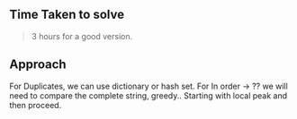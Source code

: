 ﻿## Time Taken to solve
> 3 hours for a good version.

## Approach
For Duplicates, we can use dictionary or hash set.
For In order -> ?? we will need to compare the complete string, greedy.. 
Starting with local peak and then proceed.

